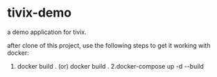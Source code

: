 # tivix-demo
 a demo application for tivix.

after clone of this project, use the following steps to get it working with docker:
 1. docker build <name> .   (or) docker build .
 2.docker-compose up -d --build
